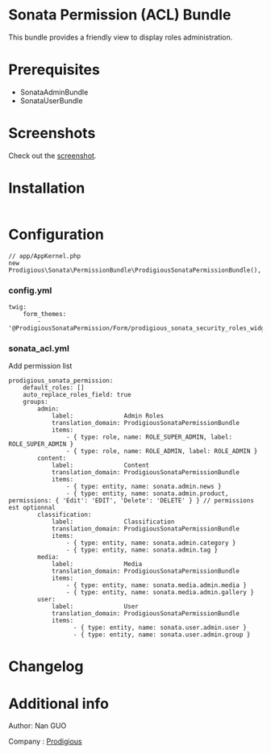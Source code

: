 # Sonata Permission (ACL) Bundle
 
This bundle provides a friendly view to display roles administration.

# Prerequisites
- SonataAdminBundle
- SonataUserBundle

# Screenshots
Check out the [screenshot](https://github.com/nan-guo/SonataPermissionBundle).

# Installation

```
```

# Configuration
```
// app/AppKernel.php
new Prodigious\Sonata\PermissionBundle\ProdigiousSonataPermissionBundle(),
```

### config.yml

```
twig:
    form_themes:
        - '@ProdigiousSonataPermission/Form/prodigious_sonata_security_roles_widget.html.twig'

```

### sonata_acl.yml

Add permission list

```
prodigious_sonata_permission:
    default_roles: []
    auto_replace_roles_field: true
    groups:
        admin:
            label:              Admin Roles
            translation_domain: ProdigiousSonataPermissionBundle
            items:
                - { type: role, name: ROLE_SUPER_ADMIN, label: ROLE_SUPER_ADMIN }
                - { type: role, name: ROLE_ADMIN, label: ROLE_ADMIN }
        content:
            label:              Content
            translation_domain: ProdigiousSonataPermissionBundle
            items:
                - { type: entity, name: sonata.admin.news }
                - { type: entity, name: sonata.admin.product, permissions: { 'Edit': 'EDIT', 'Delete': 'DELETE' } } // permissions est optionnal
        classification:
            label:              Classification
            translation_domain: ProdigiousSonataPermissionBundle
            items:
                - { type: entity, name: sonata.admin.category }
                - { type: entity, name: sonata.admin.tag }
        media:
            label:              Media
            translation_domain: ProdigiousSonataPermissionBundle
            items:
                - { type: entity, name: sonata.media.admin.media }
                - { type: entity, name: sonata.media.admin.gallery }
        user:
            label:              User
            translation_domain: ProdigiousSonataPermissionBundle
            items:
                  - { type: entity, name: sonata.user.admin.user }
                  - { type: entity, name: sonata.user.admin.group }
```

# Changelog


# Additional info
Author: Nan GUO
 
Company : [Prodigious](http://www.prodigious.com/)

